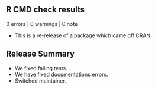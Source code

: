 ## R CMD check results

0 errors | 0 warnings | 0 note

* This is a re-release of a package which came off CRAN.

## Release Summary

* We fixed failing tests.
* We have fixed documentations errors.
* Switched maintainer.
